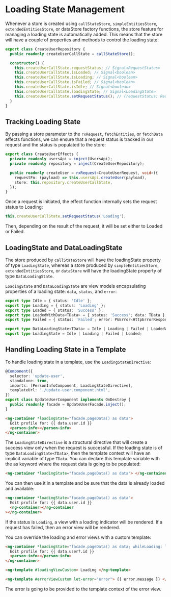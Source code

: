 # Loading State Management

Whenever a store is created using `callStateStore`, `simpleEntitiesStore`, `extendedEntitiesStore`, or dataStore factory functions, the store feature for managing a loading state is automatically added. This means that the store will have a couple of properties and methods to control the loading state:

```ts
export class CreateUserRepository {
  public readonly createUserCallState = callStateStore();

  constructor() {
    this.createUserCallState.requestStatus; // Signal<RequestStatus>
    this.createUserCallState.isLoaded; // Signal<boolean>
    this.createUserCallState.isLoading; // Signal<boolean>
    this.createUserCallState.isFailed; // Signal<boolean>
    this.createUserCallState.isIdle; // Signal<boolean>
    this.createUserCallState.loadingState; // Signal<LoadingState>
    this.createUserCallState.setRequestStatus(); // (requestStatus: RequestStatus): void
  }
}
```

## Tracking Loading State

By passing a store parameter to the `rxRequest`, `fetchEntities`, or `fetchData` effects functions, we can ensure that a request status is tracked in our request and the status is populated to the store:

```ts
export class CreateUserEffects {
  private readonly usersApi = inject(UsersApi);
  private readonly repository = inject(CreateUserRepository);

  public readonly createUser = rxRequest<CreateUserRequest, void>({
    requestFn: (payload) => this.usersApi.createUser(payload),
    store: this.repository.createUserCallState,
  });
}
```

Once a request is initiated, the effect function internally sets the request status to Loading:

```ts
this.createUserCallState.setRequestStatus('Loading');
```

Then, depending on the result of the request, it will be set either to Loaded or Failed.

## LoadingState and DataLoadingState<T>

The store produced by `callStateStore` will have the loadingState property of type `LoadingState`, whereas a store produced by `simpleEntitiesStore`, `extendedEntitiesStore`, or `dataStore` will have the loadingState property of type `DataLoadingState`.

`LoadingState` and `DataLoadingState` are view models encapsulating properties of a loading state: `data`, `status`, and `error`:

```ts
export type Idle = { status: 'Idle' };
export type Loading = { status: 'Loading' };
export type Loaded = { status: 'Success' };
export type LoadedWithData<TData> = { status: 'Success'; data: TData };
export type Failed = { status: 'Failed'; error: PGError<HttpErrorResponse> };

export type DataLoadingState<TData> = Idle | Loading | Failed | LoadedWithData<TData>;
export type LoadingState = Idle | Loading | Failed | Loaded;
```

## Handling Loading State in a Template

To handle loading state in a template, use the `LoadingStateDirective`:

```ts
@Component({
  selector: 'update-user',
  standalone: true,
  imports: [PersonInfoComponent, LoadingStateDirective],
  templateUrl: './update-user.component.html',
})
export class UpdateUserComponent implements OnDestroy {
  public readonly facade = UpdateUserFacade.inject();
}
```

```html
<ng-container *loadingState="facade.pageData() as data">
  Edit profile for: {{ data.user.id }}
  <person-info></person-info>
</ng-container>
```

The `LoadingStateDirective` is a structural directive that will create a success view only when the request is successful. If the loading state is of type `DataLoadingState<TData>`, then the template context will have an implicit variable of type `TData`. You can declare this template variable with the as keyword where the request data is going to be populated:

```html
<ng-container *loadingState="facade.pageData() as data"> </ng-container>
```

You can then use it in a template and be sure that the data is already loaded and available:

```html
<ng-container *loadingState="facade.pageData() as data">
  Edit profile for: {{ data.user.id }}
  <ng-container></ng-container
></ng-container>
```

If the status is `Loading`, a view with a loading indicator will be rendered. If a request has failed, then an error view will be rendered.

You can override the loading and error views with a custom template:

```html
<ng-container *loadingState="facade.pageData() as data; whileLoading: loadingViewCustom; ifFailed: errorViewCustom">
  Edit profile for: {{ data.user?.id }}
  <person-info></person-info>
</ng-container>

<ng-template #loadingViewCustom> Loading </ng-template>

<ng-template #errorViewCustom let-error="error"> {{ error.message }} </ng-template>
```

The error is going to be provided to the template context of the error view.
